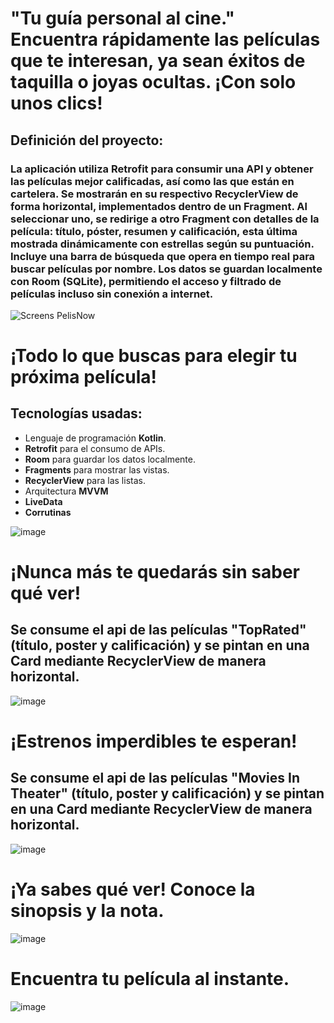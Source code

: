 # "Tu guía personal al cine." Encuentra rápidamente las películas que te interesan, ya sean éxitos de taquilla o joyas ocultas. ¡Con solo unos clics!


## Definición del proyecto:
### La aplicación utiliza **Retrofit** para consumir una API y obtener las películas mejor calificadas, así como las que están en cartelera. Se mostrarán en su respectivo **RecyclerView** de forma horizontal, implementados dentro de un **Fragment**. Al seleccionar uno, se redirige a otro Fragment con detalles de la película: título, póster, resumen y calificación, esta última mostrada dinámicamente con estrellas según su puntuación. Incluye una **barra de búsqueda** que opera en **tiempo real** para buscar películas por nombre. Los datos se guardan localmente con **Room** (SQLite), permitiendo el acceso y filtrado de películas incluso sin conexión a internet.

![Screens PelisNow](https://github.com/user-attachments/assets/1de9b183-2c27-4d60-8c28-d300de2a7220)

# ¡Todo lo que buscas para elegir tu próxima película!
## Tecnologías usadas:
- Lenguaje de programación **Kotlin**.
- **Retrofit** para el consumo de APIs.
- **Room** para guardar los datos localmente.
- **Fragments** para mostrar las vistas.
- **RecyclerView** para las listas.
- Arquitectura **MVVM**
- **LiveData**
- **Corrutinas**

![image](https://github.com/user-attachments/assets/22313bb1-3b3c-4d62-92e9-13825cd0ea48)

# ¡Nunca más te quedarás sin saber qué ver!
## Se consume el api de las películas "TopRated" (título, poster y calificación) y se pintan en una Card mediante RecyclerView de manera horizontal.
![image](https://github.com/user-attachments/assets/633c9ef5-c3f4-4906-9658-8e613dce7de6)

# ¡Estrenos imperdibles te esperan!
## Se consume el api de las películas "Movies In Theater" (título, poster y calificación) y se pintan en una Card mediante RecyclerView de manera horizontal.
![image](https://github.com/user-attachments/assets/d99e5495-a0de-4764-b5a7-94a8d901af56)

# ¡Ya sabes qué ver! Conoce la sinopsis y la nota.
![image](https://github.com/user-attachments/assets/f3d3f64a-85eb-414f-bb9a-7d04df0f0311)

# Encuentra tu película al instante.
![image](https://github.com/user-attachments/assets/071718c8-4f41-451b-99fc-dc4461eae566)
